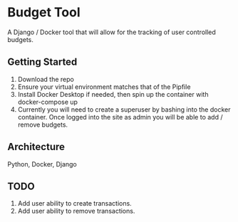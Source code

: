# Budget Tool
A Django / Docker tool that will allow for the tracking of user controlled budgets.

## Getting Started
1. Download the repo
1. Ensure your virtual environment matches that of the Pipfile
1. Install Docker Desktop if needed, then spin up the container with docker-compose up
1. Currently you will need to create a superuser by bashing into the docker container. Once logged into the site as admin you will be able to add / remove budgets. 

## Architecture
Python, Docker, Django

## TODO
1. Add user ability to create transactions.
1. Add user ability to remove transactions.
